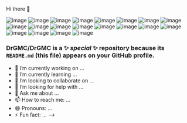 ###

Hi there 👋

![image](https://user-images.githubusercontent.com/47373280/148069945-2fdcd93f-069e-42bc-87da-2d1a2976c194.png)
![image](https://user-images.githubusercontent.com/47373280/148071422-edbf5cb8-77f4-4ec0-ae51-432dd01e36e7.png)
![image](https://user-images.githubusercontent.com/47373280/148071432-8a777075-cf33-4a41-90b3-606ca982e99d.png)
![image](https://user-images.githubusercontent.com/47373280/148071447-32e5e7b9-a864-416d-9e3f-546c24452ff5.png)
![image](https://user-images.githubusercontent.com/47373280/148071462-f22ce527-c8dd-4761-8f74-54e50b71d443.png)
![image](https://user-images.githubusercontent.com/47373280/148071518-9b89ba8a-2f42-4fd6-a03b-c010f7840cb7.png)
![image](https://user-images.githubusercontent.com/47373280/148071530-1d4117f7-7f28-4d48-b41d-b650a06283ac.png)
![image](https://user-images.githubusercontent.com/47373280/148071537-6d3f6b5f-f538-4a48-8f46-e6e9fd564f62.png)
![image](https://user-images.githubusercontent.com/47373280/148071581-75d47290-a6ca-4938-92f2-480e112e223e.png)
![image](https://user-images.githubusercontent.com/47373280/148071625-23e7fb7b-6298-48e9-8b7e-d16cb628ab99.png)
![image](https://user-images.githubusercontent.com/47373280/148071639-e9a471ca-17e8-4cff-8c40-f3c82d095673.png)
![image](https://user-images.githubusercontent.com/47373280/148071653-96a051fd-84d4-4887-ba36-0e6cbdda4dac.png)
![image](https://user-images.githubusercontent.com/47373280/148071716-f25b2ebb-007b-453b-ad68-5df6dce7a6a7.png)
![image](https://user-images.githubusercontent.com/47373280/148071734-8c79935e-e3fb-4ccb-a9ea-472accabe4f6.png)
![image](https://user-images.githubusercontent.com/47373280/148071750-be847792-e55f-4fdc-9774-37f48427c3ad.png)
![image](https://user-images.githubusercontent.com/47373280/148071759-f761201c-92d4-4634-8a2a-c5a3a1548427.png)
![image](https://user-images.githubusercontent.com/47373280/148071777-17792ace-58c5-4a16-bebb-1f669074eb88.png)
![image](https://user-images.githubusercontent.com/47373280/148071804-218fdd93-0ec4-4f95-95f1-054e54e5a97c.png)
![image](https://user-images.githubusercontent.com/47373280/148072021-fa2ace12-b279-4612-8a66-ae513fdc3275.png)
![image](https://user-images.githubusercontent.com/47373280/148072042-7878e9d6-90b2-4409-a4b7-50ce652070ba.png)


### **DrGMC/DrGMC** is a ✨ _special_ ✨ repository because its `README.md` (this file) appears on your GitHub profile. 

<!--- Here are some ideas to get you started:--->

- 🔭 I’m currently working on ...
- 🌱 I’m currently learning ...
- 👯 I’m looking to collaborate on ...
- 🤔 I’m looking for help with ...
- 💬 Ask me about ...
- 📫 How to reach me: ...
- 😄 Pronouns: ...
- ⚡ Fun fact: ...
-->
